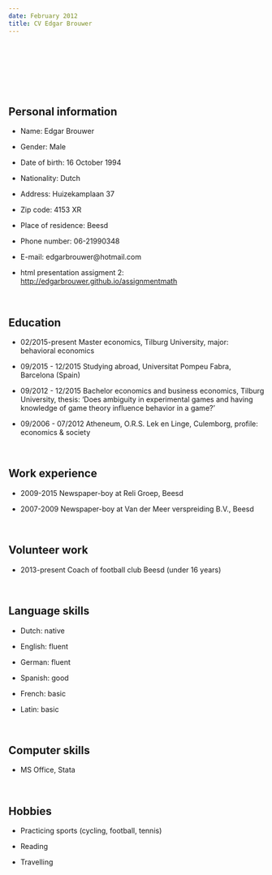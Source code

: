 ```yaml
---
date: February 2012
title: CV Edgar Brouwer
---
```


 
=

 

Personal information
--------------------

-   Name: Edgar Brouwer

-   Gender: Male

-   Date of birth: 16 October 1994

-   Nationality: Dutch

-   Address: Huizekamplaan 37

-   Zip code: 4153 XR

-   Place of residence: Beesd

-   Phone number: 06-21990348

-   E-mail: edgarbrouwer\@hotmail.com

-   html presentation assigment 2: http://edgarbrouwer.github.io/assignmentmath

 

Education
---------

-   02/2015-present Master economics, Tilburg University, major: behavioral
    economics

-   09/2015 - 12/2015 Studying abroad, Universitat Pompeu Fabra, Barcelona
    (Spain)

-   09/2012 - 12/2015 Bachelor economics and business economics, Tilburg
    University, thesis: ‘Does ambiguity in experimental games and having
    knowledge of game theory influence behavior in a game?’

-   09/2006 - 07/2012 Atheneum, O.R.S. Lek en Linge, Culemborg, profile:
    economics & society

 

Work experience
---------------

-   2009-2015 Newspaper-boy at Reli Groep, Beesd

-   2007-2009 Newspaper-boy at Van der Meer verspreiding B.V., Beesd

 

Volunteer work
--------------

-   2013-present Coach of football club Beesd (under 16 years)

 

Language skills
---------------

-   Dutch: native

-   English: fluent

-   German: fluent

-   Spanish: good

-   French: basic

-   Latin: basic

 

Computer skills
---------------

-   MS Office, Stata

 

Hobbies
-------

-   Practicing sports (cycling, football, tennis)

-   Reading

-   Travelling

 

 
-

 
